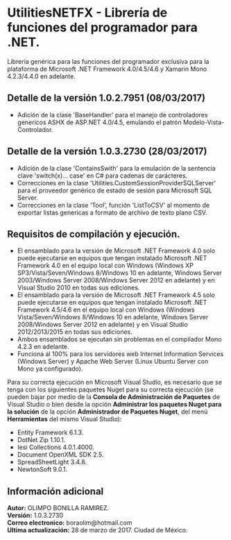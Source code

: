 <h1>UtilitiesNETFX - Librería de funciones del programador para .NET.</h1>
Librería genérica para las funciones del programador exclusiva para la plataforma de Microsoft .NET Framework 4.0/4.5/4.6 y Xamarin Mono 4.2.3/4.4.0 en adelante.

<h2>Detalle de la versión 1.0.2.7951 (08/03/2017)</h2>
<ul type="square">
  <li>Adición de la clase 'BaseHandler' para el manejo de controladores genericos ASHX de ASP.NET 4.0/4.5, emulando el patrón Modelo-Vista-Controlador.</li>
</ul>

<h2>Detalle de la versión 1.0.3.2730 (28/03/2017)</h2>
<ul type="square">
  <li>Adición de la clase 'ContainsSwith' para la emulación de la sentencia clave 'switch(x)... case' en C# para cadenas de carácteres.</li>
  <li>Correcciones en la clase 'Utilities.CustomSessionProviderSQLServer' para el proveedor genérico de estado de sesión para Microsoft SQL Server.</li>
  <li>Correcciones en la clase 'Tool', función 'ListToCSV' al momento de exportar listas genericas a formato de archivo de texto plano CSV.</li>
</ul>


<h2>Requisitos de compilación y ejecución.</h2>
<ul type="square">
  <li>El ensamblado para la versión de Microsoft .NET Framework 4.0 solo puede ejecutarse en equipos que tengan instalado Microsoft .NET Framework 4.0 en el equipo local con Windows (Windows XP SP3/Vista/Seven/Windows 8/Windows 10 en adelante, Windows Server 2003/Windows Server 2008/Windows Server 2012 en adelante) y en Visual Studio 2010 en todas sus ediciones.</li>
  <li>El ensamblado para la versión de Microsoft .NET Framework 4.5 solo puede ejecutarse en equipos que tengan instalado Microsoft .NET Framework 4.5/4.6 en el equipo local con Windows (Windows Vista/Seven/Windows 8/Windows 10 en adelante, Windows Server 2008/Windows Server 2012 en adelante) y en Visual Studio 2012/2013/2015 en todas sus ediciones.</li>
  <li>Ambos ensamblados se ejecutan sin problemas en el compilador Mono 4.2.3 en adelante.</li>
  <li>Funciona al 100% para los servidores web Internet Information Services (Windows Server) y Apache Web Server (Linux Ubuntu Server con Mono ya configurado).</li>
</ul>

<p>Para su correcta ejecución en Microsoft Visual Studio, es necesario que se tenga con los siguientes paquetes Nuget para su correcta ejecución (se pueden bajar por medio de la <strong>Consola de Administración de Paquetes</strong> de Visual Studio o bien desde la opci&oacute;n <strong>Administrar los paquetes Nuget para la soluci&oacute;n</strong> de la opci&oacute;n <strong>Administrador de Paquetes Nuget</strong>, del men&uacute; <strong>Herramientas</strong> del mismo Visual Studio):</p>

<ul type="square">
  <li>Entity Framework 6.1.3.</li>
  <li>DotNet Zip 1.10.1.</li>
  <li>Iesi Collections 4.0.1.4000.</li>
  <li>Document OpenXML SDK 2.5.</li>
  <li>SpreadSheetLight 3.4.8.</li>
  <li>NewtonSoft 9.0.1.</li>
</ul>  

<h2>Información adicional</h2>
<strong>Autor:</strong> OLIMPO BONILLA RAMIREZ.<br/>
<strong>Versión:</strong> 1.0.3.2730<br/>
<strong>Correo electronico:</strong> boraolim@hotmail.com <br />
<strong>Ultima actualización:</strong> 28 de marzo de 2017. Ciudad de M&eacute;xico.